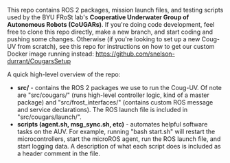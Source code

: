 This repo contains ROS 2 packages, mission launch files, and testing scripts used by the BYU FRoSt lab's **Cooperative Underwater Group of Autonomous Robots (CoUGARs)**. 
If you're doing code development, feel free to clone this repo directly, make a new branch, and start coding and pushing some changes.
Otherwise (if you're looking to set up a new Coug-UV from scratch), see this repo for instructions on how to get our custom Docker image running instead: https://github.com/snelson-durrant/CougarsSetup

A quick high-level overview of the repo:
- **src/** - contains the ROS 2 packages we use to run the Coug-UV.
Of note are "src/cougars/" (runs high-level controller logic, kind of a master package) and "src/frost_interfaces/" (contains custom ROS message and service declarations).
The ROS launch file is included in "src/cougars/launch/".
- **scripts (agent.sh, msg_sync.sh, etc)** - automates helpful software tasks on the AUV.
For example, running "bash start.sh" will restart the microcontrollers, start the microROS agent, run the ROS launch file, and start logging data.
A description of what each script does is included as a header comment in the file.
